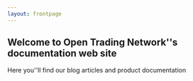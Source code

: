 ```yaml
---
layout: frontpage
---
```


## Welcome to Open Trading Network''s documentation web site

Here you''ll find our blog articles and product documentation 

